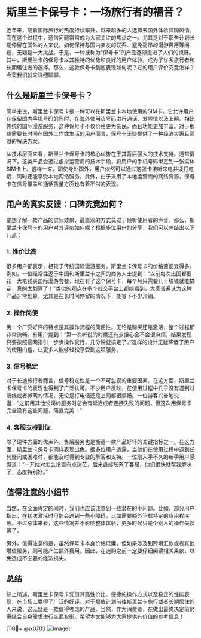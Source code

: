 # 斯里兰卡保号卡：一场旅行者的福音？

近年来，随着国际旅行的热度持续攀升，越来越多的人选择去国外体验异国风情。而在这个过程中，通信问题常常成为大家关注的焦点之一。尤其是对于那些计划长期停留在国外的人来说，如何保持与国内亲友的联系、避免高昂的漫游费用等问题，无疑是一大挑战。于是，一种被称为“保号卡”的产品逐渐走进了人们的视野。其中，斯里兰卡的保号卡以其独特的优势和良好的用户体验，成为了许多旅行者和长期居住者的选择。那么，这款保号卡到底表现如何呢？它的用户评价究竟怎样？今天我们就来详细聊聊。

## 什么是斯里兰卡保号卡？

简单来说，斯里兰卡保号卡是一种可以在斯里兰卡本地使用的SIM卡，它允许用户在保留国内手机号码的同时，在海外使用该号码进行通话、发短信以及上网。相比传统的国际漫游服务，这种保号卡不仅价格更为亲民，而且功能更加丰富。对于那些需要长时间在国外工作或生活的用户而言，保号卡无疑提供了一种经济实惠且高效的解决方案。

从技术层面来看，斯里兰卡保号卡的核心优势在于其背后强大的技术支持。通常情况下，这类产品会通过虚拟运营商的技术手段，将用户的手机号码绑定到一张实体SIM卡上。这样一来，即使身处国外，用户依然可以通过这张卡接听来电并拨打电话，同时还能享受本地网络服务。此外，由于采用了本地运营商的网络资源，保号卡在信号覆盖和通话质量方面也有着不俗的表现。

## 用户的真实反馈：口碑究竟如何？

要想了解一款产品的实际效果，最直观的方式莫过于倾听使用者的声音。那么，斯里兰卡保号卡的用户对其评价如何呢？根据多位用户的分享，我们可以总结出以下几点：

### 1. **性价比高**
很多用户都表示，相较于传统国际漫游服务，斯里兰卡保号卡的价格要便宜得多。例如，一位经常往返于中国和斯里兰卡之间的商务人士提到：“以前每次出国都要花一大笔钱买国际漫游套餐，现在有了这个保号卡，每个月只需要几十块钱就能搞定，真的太划算了！”类似的观点在多个社交平台上都能看到，大家普遍认为这种产品非常划算，尤其是在长时间停留的情况下，能省下不少开销。

### 2. **操作简便**
另一个广受好评的特点是其操作流程的简便性。无论是购买还是激活，整个过程都非常流畅。有用户提到：“第一次听说的时候还有点担心会不会很麻烦，结果发现只要按照官网指引一步步操作就行，几分钟就搞定了。”这样的设计无疑降低了用户的使用门槛，让更多人能够轻松享受到这项服务。

### 3. **信号稳定**
对于长途旅行者而言，信号稳定性是一个不可忽视的重要因素。在这方面，斯里兰卡保号卡的表现也得到了广泛认可。不少用户反映，在使用过程中几乎没有遇到过断线或者掉网的情况，无论是打电话还是上网都很顺畅。一位游客兴奋地说道：“之前用其他公司的服务时总会有延迟或者连接失败的问题，但这次用保号卡完全没有这些问题，简直完美！”

### 4. **客服支持到位**
除了硬件方面的优点外，售后服务也是衡量一款产品好坏的关键指标之一。在这方面，斯里兰卡保号卡同样表现出色。据多位用户透露，当他们在使用过程中遇到任何疑问或困难时，都能及时得到专业的解答和支持。一位刚入手不久的新手用户感慨道：“一开始对怎么设置有点迷茫，后来直接联系了客服，他们很快就帮我解决了，态度特别好。”

## 值得注意的小细节

当然，在全面肯定的同时，我们也应该注意到一些潜在的小问题。比如，部分用户指出，在初次激活时可能会遇到一些小障碍，比如需要额外下载特定的应用程序等。不过总体来看，这些情况并不影响整体体验，更多时候只是个别人的操作失误罢了。

另外，值得注意的是，虽然保号卡本身价格低廉，但如果涉及到跨境汇款或者其他增值服务，则可能产生额外费用。因此，在选购之前一定要仔细阅读相关条款，以免造成不必要的经济损失。

## 总结

综上所述，斯里兰卡保号卡凭借其高性价比、便捷的操作方式以及稳定的性能表现，在市场上赢得了广泛的好评。对于那些计划前往斯里兰卡旅行或者长期居住的人来说，这无疑是一款值得考虑的产品。当然，作为消费者，在做出最终决定前仍需结合自身需求进行全面权衡。希望本文能够为大家提供有价值的参考信息！

[TG💪+ @jx0703 ![Image](https://github.com/user-attachments/assets/dbca1d08-cadb-493c-b0ec-ad6f7a83f270)]